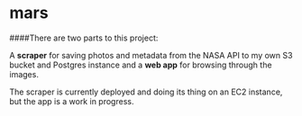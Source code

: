 # mars

####There are two parts to this project:

A **scraper** for saving photos and metadata from the NASA API to my own S3 bucket and Postgres instance and a **web app** for browsing through the images.

The scraper is currently deployed and doing its thing on an EC2 instance, but the app is a work in progress.
